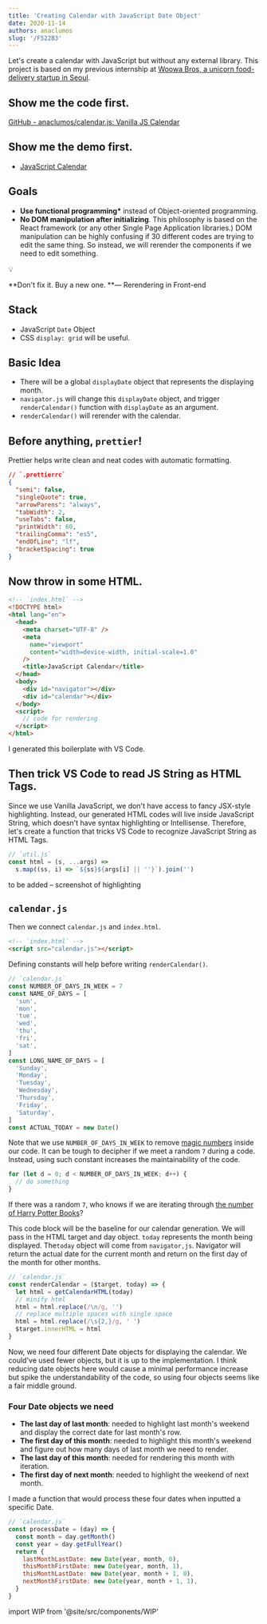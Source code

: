 ```yaml
---
title: 'Creating Calendar with JavaScript Date Object'
date: 2020-11-14
authors: anaclumos
slug: '/F522B3'
---
```


Let's create a calendar with JavaScript but without any external library. This project is based on my previous internship at [Woowa Bros, a unicorn food-delivery startup in Seoul](https://www.bloomberg.com/profile/company/0962533D:KS).

## Show me the code first.

[GitHub - anaclumos/calendar.js: Vanilla JS Calendar](https://github.com/anaclumos/calendar.js)

## Show me the demo first.

- [JavaScript Calendar](http://demo.cho.sh/calendar.js/)

## Goals

- **Use functional programming\*** instead of Object-oriented programming.
- **No DOM manipulation after initializing**. This philosophy is based on the React framework (or any other Single Page Application libraries.) DOM manipulation can be highly confusing if 30 different codes are trying to edit the same thing. So instead, we will rerender the components if we need to edit something.

💡

**Don't fix it. Buy a new one. **— Rerendering in Front-end

## Stack

- JavaScript `Date` Object
- CSS `display: grid` will be useful.

## Basic Idea

- There will be a global `displayDate` object that represents the displaying month.
- `navigator.js` will change this `displayDate` object, and trigger `renderCalendar()` function with `displayDate` as an argument.
- `renderCalendar()` will rerender with the calendar.

## Before anything, `prettier`!

Prettier helps write clean and neat codes with automatic formatting.

```json
// `.prettierrc`
{
  "semi": false,
  "singleQuote": true,
  "arrowParens": "always",
  "tabWidth": 2,
  "useTabs": false,
  "printWidth": 60,
  "trailingComma": "es5",
  "endOfLine": "lf",
  "bracketSpacing": true
}
```

## Now throw in some HTML.

```html
<!-- `index.html` -->
<!DOCTYPE html>
<html lang="en">
  <head>
    <meta charset="UTF-8" />
    <meta
      name="viewport"
      content="width=device-width, initial-scale=1.0"
    />
    <title>JavaScript Calendar</title>
  </head>
  <body>
    <div id="navigator"></div>
    <div id="calendar"></div>
  </body>
  <script>
    // code for rendering
  </script>
</html>
```

I generated this boilerplate with VS Code.

## Then trick VS Code to read JS String as HTML Tags.

Since we use Vanilla JavaScript, we don't have access to fancy JSX-style highlighting. Instead, our generated HTML codes will live inside JavaScript String, which doesn't have syntax highlighting or Intellisense. Therefore, let's create a function that tricks VS Code to recognize JavaScript String as HTML Tags.

```js
// `util.js`
const html = (s, ...args) =>
  s.map((ss, i) => `${ss}${args[i] || ''}`).join('')
```

to be added – screenshot of highlighting

## `calendar.js`

Then we connect `calendar.js` and `index.html`.

```html
<!-- `index.html` -->
<script src="calendar.js"></script>
```

Defining constants will help before writing `renderCalendar()`.

```js
// `calendar.js`
const NUMBER_OF_DAYS_IN_WEEK = 7
const NAME_OF_DAYS = [
  'sun',
  'mon',
  'tue',
  'wed',
  'thu',
  'fri',
  'sat',
]
const LONG_NAME_OF_DAYS = [
  'Sunday',
  'Monday',
  'Tuesday',
  'Wednesday',
  'Thursday',
  'Friday',
  'Saturday',
]
const ACTUAL_TODAY = new Date()
```

Note that we use `NUMBER_OF_DAYS_IN_WEEK` to remove [magic numbers](<https://en.wikipedia.org/wiki/Magic_number_(programming)>) inside our code. It can be tough to decipher if we meet a random `7` during a code. Instead, using such constant increases the maintainability of the code.

```js
for (let d = 0; d < NUMBER_OF_DAYS_IN_WEEK; d++) {
  // do something
}
```

If there was a random `7`, who knows if we are iterating through [the number of Harry Potter Books](https://www.google.com/search?q=harry+potter+book+count)?

This code block will be the baseline for our calendar generation. We will pass in the HTML target and day object. `today` represents the month being displayed. The`today` object will come from `navigator,js`. Navigator will return the actual date for the current month and return on the first day of the month for other months.

```js
// `calendar.js`
const renderCalendar = ($target, today) => {
  let html = getCalendarHTML(today)
  // minify html
  html = html.replace(/\n/g, '')
  // replace multiple spaces with single space
  html = html.replace(/\s{2,}/g, ' ')
  $target.innerHTML = html
}
```

Now, we need four different Date objects for displaying the calendar. We could've used fewer objects, but it is up to the implementation. I think reducing date objects here would cause a minimal performance increase but spike the understandability of the code, so using four objects seems like a fair middle ground.

### Four Date objects we need

- **The last day of last month**: needed to highlight last month's weekend and display the correct date for last month's row.
- **The first day of this month**: needed to highlight this month's weekend and figure out how many days of last month we need to render.
- **The last day of this month**: needed for rendering this month with iteration.
- **The first day of next month**: needed to highlight the weekend of next month.

I made a function that would process these four dates when inputted a specific Date.

```js
// `calendar.js`
const processDate = (day) => {
  const month = day.getMonth()
  const year = day.getFullYear()
  return {
    lastMonthLastDate: new Date(year, month, 0),
    thisMonthFirstDate: new Date(year, month, 1),
    thisMonthLastDate: new Date(year, month + 1, 0),
    nextMonthFirstDate: new Date(year, month + 1, 1),
  }
}
```

import WIP from '@site/src/components/WIP'

<WIP />
